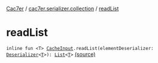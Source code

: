 [Cac7er](../index.md) / [cac7er.serializer.collection](index.md) / [readList](./read-list.md)

# readList

`inline fun <T> `[`CacheInput`](../cac7er.serializer/-cache-input.md)`.readList(elementDeserializer: `[`Deserializer`](../cac7er.serializer/-deserializer.md)`<`[`T`](read-list.md#T)`>): `[`List`](https://kotlinlang.org/api/latest/jvm/stdlib/kotlin.collections/-list/index.html)`<`[`T`](read-list.md#T)`>` [(source)](http://2wiqua.wcaokaze.com/gitbucket/wcaokaze/Cac7er/blob/master/src/main/java/cac7er/serializer/collection/list.kt#L15)